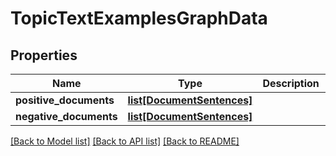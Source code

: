 # TopicTextExamplesGraphData

## Properties
Name | Type | Description | Notes
------------ | ------------- | ------------- | -------------
**positive_documents** | [**list[DocumentSentences]**](DocumentSentences.md) |  | [optional] 
**negative_documents** | [**list[DocumentSentences]**](DocumentSentences.md) |  | [optional] 

[[Back to Model list]](../README.md#documentation-for-models) [[Back to API list]](../README.md#documentation-for-api-endpoints) [[Back to README]](../README.md)


